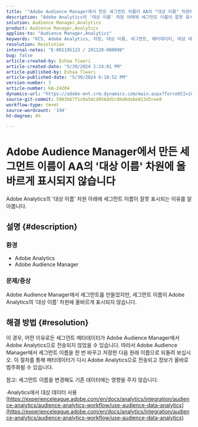 ```yaml
---
title: '"Adobe Audience Manager에서 만든 세그먼트 이름이 AA의 "대상 이름" 차원에 올바르게 표시되지 않음"'
description: "Adobe Analytics의 '대상 이름' 차원 아래에 세그먼트 이름이 잘못 표시되는 문제를 해결하는 방법에 대해 알아봅니다."
solution: Audience Manager,Analytics
product: Audience Manager,Analytics
applies-to: "Audience Manager,Analytics"
keywords: "KCS, Adobe Analytics, 차원, 대상 이름, 세그먼트, 메타데이터, 대상 데이터"
resolution: Resolution
internal-notes: "E-001195123 / 201120-000090"
bug: false
article-created-by: Eshaa Tiwari
article-created-date: "5/30/2024 2:24:01 PM"
article-published-by: Eshaa Tiwari
article-published-date: "5/30/2024 6:18:52 PM"
version-number: 3
article-number: KA-24204
dynamics-url: "https://adobe-ent.crm.dynamics.com/main.aspx?forceUCI=1&pagetype=entityrecord&etn=knowledgearticle&id=74d3893d-901e-ef11-840a-002248092444"
source-git-commit: 5803b67f1c0a5dcd856dd2c8bd6dabe813d5cee8
workflow-type: tm+mt
source-wordcount: '194'
ht-degree: 4%

---
```


# Adobe Audience Manager에서 만든 세그먼트 이름이 AA의 &#39;대상 이름&#39; 차원에 올바르게 표시되지 않습니다


Adobe Analytics의 &#39;대상 이름&#39; 차원 아래에 세그먼트 이름이 잘못 표시되는 이유를 알아봅니다.

## 설명 {#description}


### 환경

- Adobe Analytics
- Adobe Audience Manager


### 문제/증상

Adobe Audience Manager에서 세그먼트를 만들었지만, 세그먼트 이름이 Adobe Analytics의 &#39;대상 이름&#39; 차원에 올바르게 표시되지 않습니다.


## 해결 방법 {#resolution}


이 경우, 어떤 이유로든 세그먼트 메타데이터가 Adobe Audience Manager에서 Adobe Analytics으로 전송되지 않았을 수 있습니다. 따라서 Adobe Audience Manager에서 세그먼트 이름을 한 번 바꾸고 저장한 다음 원래 이름으로 되돌려 보십시오. 이 절차를 통해 메타데이터가 다시 Adobe Analytics으로 전송되고 정보가 올바로 범주화될 수 있습니다.

참고: 세그먼트 이름을 변경해도 기존 데이터에는 영향을 주지 않습니다.

·Analytics에서 대상 데이터 사용
[https://experienceleague.adobe.com/en/docs/analytics/integration/audience-analytics/audience-analytics-workflow/use-audience-data-analytics](https://experienceleague.adobe.com/en/docs/analytics/integration/audience-analytics/audience-analytics-workflow/use-audience-data-analytics)
